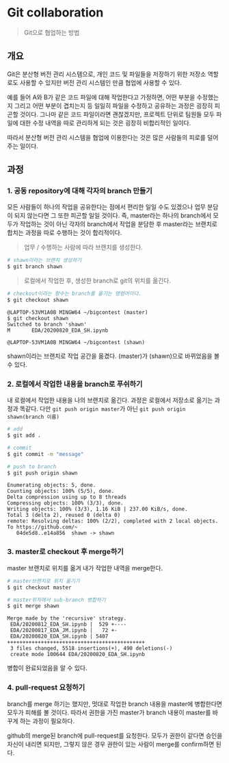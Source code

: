 # Git collaboration

> Git으로 협업하는 방법



## 개요

Git은 분산형 버전 관리 시스템으로, 개인 코드 및 파일들을 저장하기 위한 저장소 역할로도 사용할 수 있지만 버전 관리 시스템인 만큼 협업에 사용할 수 있다.

예를 들어 A와 B가 같은 코드 파일에 대해 작업한다고 가정하면, 어떤 부분을 수정했는지 그리고 어떤 부분이 겹치는지 등 일일히 파일을 수정하고 공유하는 과정은 굉장히 피곤할 것이다. 그나마 같은 코드 파일이라면 괜찮겠지만,  프로젝트 단위로 팀원들 모두 파일에 대한 수정 내역을 따로 관리하게 되는 것은 굉장히 비합리적인 일이다.

따라서 분산형 버전 관리 시스템을 협업에 이용한다는 것은 많은 사람들의 피로를 덜어주는 일이다.



## 과정

### 1. 공동 repository에 대해 각자의 branch 만들기

모든 사람들이 하나의 작업을 공유한다는 점에서 편리한 일일 수도 있겠으나 업무 분담이 되지 않는다면 그 또한 피곤할 일일 것이다. 즉, master라는 하나의 branch에서 모두가 작업하는 것이 아닌 각자의 branch에서 작업을 분담한 후 master라는 브랜치로 합치는 과정을 따로 수행하는 것이 합리적이다.



> 업무 / 수행하는 사람에 따라 브랜치를 생성한다.

```bash
# shawn이라는 브랜치 생성하기
$ git branch shawn
```



> 로컬에서 작업한 후, 생성한 branch로 git의 위치를 옮긴다.

```bash
# checkout이라는 함수는 branch를 옮기는 명령어이다.
$ git checkout shawn
```

```
@LAPTOP-53VM1A0B MINGW64 ~/bigcontest (master)
$ git checkout shawn
Switched to branch 'shawn'
M       EDA/20200820_EDA_SH.ipynb

@LAPTOP-53VM1A0B MINGW64 ~/bigcontest (shawn)
```

shawn이라는 브랜치로 작업 공간을 옮겼다. (master)가 (shawn)으로 바뀌었음을 볼 수 있다.



### 2. 로컬에서 작업한 내용을 branch로 푸쉬하기

내 로컬에서 작업한 내용을 나의 브랜치로 옮긴다. 과정은 로컬에서 저장소로 옮기는 과정과 똑같다. 다만 `git push origin master`가 아닌 `git push origin shawn(branch 이름)`

```bash
# add
$ git add .

# commit
$ git commit -m "message"

# push to branch
$ git push origin shawn
```

```
Enumerating objects: 5, done.
Counting objects: 100% (5/5), done.
Delta compression using up to 8 threads
Compressing objects: 100% (3/3), done.
Writing objects: 100% (3/3), 1.16 KiB | 237.00 KiB/s, done.
Total 3 (delta 2), reused 0 (delta 0)
remote: Resolving deltas: 100% (2/2), completed with 2 local objects.
To https://github.com/~
   04de5d8..e14a856  shawn -> shawn
```



### 3. master로 checkout 후 merge하기

master 브랜치로 위치를 옮겨 내가 작업한 내역을 merge한다.

```bash
# master브랜치로 위치 옮기기
$ git checkout master

# master위치에서 sub-branch 병합하기
$ git merge shawn
```

```
Merge made by the 'recursive' strategy.
 EDA/20200812_EDA_SH.ipynb |  529 +----
 EDA/20200817_EDA_JM.ipynb |   72 +-
 EDA/20200820_EDA_SH.ipynb | 5407 +++++++++++++++++++++++++++++++++++++++++++++
 3 files changed, 5518 insertions(+), 490 deletions(-)
 create mode 100644 EDA/20200820_EDA_SH.ipynb
```

병합이 완료되었음을 알 수 있다.



### 4. pull-request 요청하기

branch를 merge 하기는 했지만, 멋대로 작업한 branch 내용을 master에 병합한다면 모두가 피해를 볼 것이다. 따라서 권한을 가진 master가 branch 내용이 master를 바꾸게 하는 과정이 필요하다.

github의 merge된 branch에 pull-request를 요청한다. 모두가 권한이 같다면 승인을 자신이 내리면 되지만, 그렇지 않은 경우 권한이 있는 사람이 merge를 confirm하면 된다.





